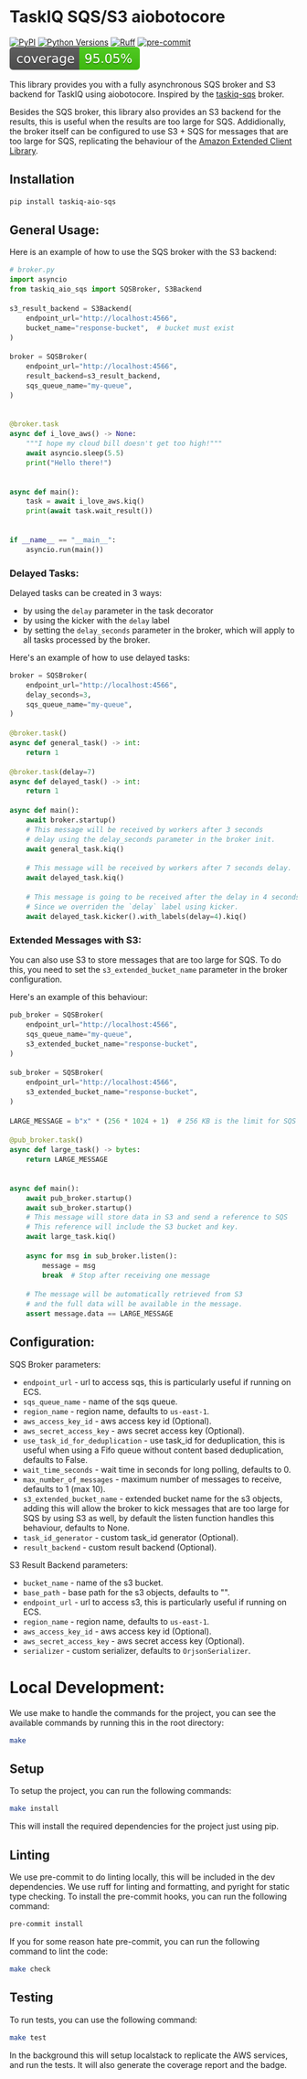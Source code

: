 # TaskIQ SQS/S3 aiobotocore

[![PyPI](https://img.shields.io/pypi/v/taskiq-aio-sqs)](https://pypi.org/project/taskiq-aio-sqs/)
[![Python Versions](https://img.shields.io/pypi/pyversions/taskiq-aio-sqs)](https://pypi.org/project/taskiq-aio-sqs/)
[![Ruff](https://img.shields.io/endpoint?url=https://raw.githubusercontent.com/astral-sh/ruff/main/assets/badge/v2.json)](https://github.com/astral-sh/ruff)
[![pre-commit](https://img.shields.io/badge/pre--commit-enabled-brightgreen?logo=pre-commit&logoColor=white)](https://github.com/pre-commit/pre-commit)
[![Coverage Status](./coverage-badge.svg?dummy=8484744)](./coverage.xml)

This library provides you with a fully asynchronous SQS broker and S3 backend for TaskIQ using aiobotocore.
Inspired by the [taskiq-sqs](https://github.com/ApeWorX/taskiq-sqs) broker.

Besides the SQS broker, this library also provides an S3 backend for the results, this is useful when the results are too large for SQS.
Addidionally, the broker itself can be configured to use S3 + SQS for messages that are too large for SQS,
replicating the behaviour of the [Amazon Extended Client Library](https://docs.aws.amazon.com/AWSSimpleQueueService/latest/SQSDeveloperGuide/sqs-managing-large-messages.html).

## Installation

```bash
pip install taskiq-aio-sqs
```

## General Usage:
Here is an example of how to use the SQS broker with the S3 backend:

```python
# broker.py
import asyncio
from taskiq_aio_sqs import SQSBroker, S3Backend

s3_result_backend = S3Backend(
    endpoint_url="http://localhost:4566",
    bucket_name="response-bucket",  # bucket must exist
)

broker = SQSBroker(
    endpoint_url="http://localhost:4566",
    result_backend=s3_result_backend,
    sqs_queue_name="my-queue",
)


@broker.task
async def i_love_aws() -> None:
    """I hope my cloud bill doesn't get too high!"""
    await asyncio.sleep(5.5)
    print("Hello there!")


async def main():
    task = await i_love_aws.kiq()
    print(await task.wait_result())


if __name__ == "__main__":
    asyncio.run(main())

```
### Delayed Tasks:

Delayed tasks can be created in 3 ways:
 - by using the `delay` parameter in the task decorator
 - by using the kicker with the `delay` label
 - by setting the `delay_seconds` parameter in the broker, which will apply to all tasks processed by the broker.

Here's an example of how to use delayed tasks:

```python
broker = SQSBroker(
    endpoint_url="http://localhost:4566",
    delay_seconds=3,
    sqs_queue_name="my-queue",
)

@broker.task()
async def general_task() -> int:
    return 1

@broker.task(delay=7)
async def delayed_task() -> int:
    return 1

async def main():
    await broker.startup()
    # This message will be received by workers after 3 seconds
    # delay using the delay_seconds parameter in the broker init.
    await general_task.kiq()

    # This message will be received by workers after 7 seconds delay.
    await delayed_task.kiq()

    # This message is going to be received after the delay in 4 seconds.
    # Since we overriden the `delay` label using kicker.
    await delayed_task.kicker().with_labels(delay=4).kiq()

```

### Extended Messages with S3:

You can also use S3 to store messages that are too large for SQS. To do this, you need to set the `s3_extended_bucket_name` parameter in the broker configuration.

Here's an example of this behaviour:
```python
pub_broker = SQSBroker(
    endpoint_url="http://localhost:4566",
    sqs_queue_name="my-queue",
    s3_extended_bucket_name="response-bucket",
)

sub_broker = SQSBroker(
    endpoint_url="http://localhost:4566",
    s3_extended_bucket_name="response-bucket",
)

LARGE_MESSAGE = b"x" * (256 * 1024 + 1)  # 256 KB is the limit for SQS

@pub_broker.task()
async def large_task() -> bytes:
    return LARGE_MESSAGE


async def main():
    await pub_broker.startup()
    await sub_broker.startup()
    # This message will store data in S3 and send a reference to SQS
    # This reference will include the S3 bucket and key.
    await large_task.kiq()

    async for msg in sub_broker.listen():
        message = msg
        break  # Stop after receiving one message

    # The message will be automatically retrieved from S3
    # and the full data will be available in the message.
    assert message.data == LARGE_MESSAGE


```

## Configuration:

SQS Broker parameters:
* `endpoint_url` - url to access sqs, this is particularly useful if running on ECS.
* `sqs_queue_name` - name of the sqs queue.
* `region_name` - region name, defaults to `us-east-1`.
* `aws_access_key_id` - aws access key id (Optional).
* `aws_secret_access_key` - aws secret access key (Optional).
* `use_task_id_for_deduplication` - use task_id for deduplication, this is useful when using a Fifo queue without content based deduplication, defaults to False.
* `wait_time_seconds` - wait time in seconds for long polling, defaults to 0.
* `max_number_of_messages` - maximum number of messages to receive, defaults to 1 (max 10).
* `s3_extended_bucket_name` - extended bucket name for the s3 objects,
  adding this will allow the broker to kick messages that are too large for SQS by using S3 as well,
  by default the listen function handles this behaviour, defaults to None.
* `task_id_generator` - custom task_id generator (Optional).
* `result_backend` - custom result backend (Optional).


S3 Result Backend parameters:
* `bucket_name` - name of the s3 bucket.
* `base_path` - base path for the s3 objects, defaults to "".
* `endpoint_url` - url to access s3, this is particularly useful if running on ECS.
* `region_name` - region name, defaults to `us-east-1`.
* `aws_access_key_id` - aws access key id (Optional).
* `aws_secret_access_key` - aws secret access key (Optional).
* `serializer` - custom serializer, defaults to `OrjsonSerializer`.

# Local Development:
We use make to handle the commands for the project, you can see the available commands by running this in the root directory:
```bash
make
```

## Setup
To setup the project, you can run the following commands:
```bash
make install
```
This will install the required dependencies for the project just using pip.

## Linting
We use pre-commit to do linting locally, this will be included in the dev dependencies.
We use ruff for linting and formatting, and pyright for static type checking.
To install the pre-commit hooks, you can run the following command:
```bash
pre-commit install
```
If you for some reason hate pre-commit, you can run the following command to lint the code:
```bash
make check
```

## Testing
To run tests, you can use the following command:
```bash
make test
```
In the background this will setup localstack to replicate the AWS services, and run the tests.
It will also generate the coverage report and the badge.
